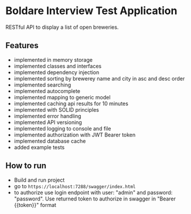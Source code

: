 # Boldare Interview Test Application

RESTful API to display a list of open breweries.

## Features

- implemented in memory storage
- implemented classes and interfaces
- implemented dependency injection
- implemented sorting by brewerey name and city in asc and desc order
- implemented searching
- implemented autocomplete
- implemented mapping to generic model
- implemented caching api results for 10 minutes
- implemented with SOLID principles
- implemented error handling
- implemented API versioning
- implemented logging to console and file
- implemented authorization with JWT Bearer token
- implemented database cache
- added example tests

## How to run
- Build and run project
- go to `https://localhost:7288/swagger/index.html`
- to authorize use login endpoint with user: "admin" and password: "password". Use returned token to authorize in swagger in "Bearer {{token}}" format

